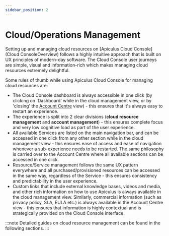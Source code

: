 ```yaml
---
sidebar_position: 2
---
```

# Cloud/Operations Management
Setting up and managing cloud resources on [Apiculus Cloud Console](Cloud ConsoleOverview) follows a highly intuitive approach that is built on UX principles of modern-day software. The Cloud Console user journeys are simple, visual and information-rich which makes managing cloud resources extremely delightful.

Some rules of thumb while using Apiculus Cloud Console for managing cloud resources are:

- The Cloud Console dashboard is always accessible in one click (by clicking on 'Dashboard' while in the cloud management view, or by 'closing' the [Account Centre](/docs/Subscribers/AccountCentre/AboutApiculusAccountCentre) view) - this ensures that it's always easy to restart an experience.
- The experience is split into 2 clear divisions (**cloud resource management** and **account management**) - this ensures complete focus and very low cognitive load as part of the user experience.
- All available Services are listed on the main navigation bar, and can be accessed in one click from any other section while in the cloud management view - this ensures ease of access and ease of navigation whenever a sub-experience needs to be restarted. The same philosophy is carried over to the Account Centre where all available sections can be accessed in one click.
- Resource/Service management follows the same UX pattern everywhere and all purchased/provisioned resources can be accessed in the same way, regardless of the Service - this ensures consistency and predictability in the user experience.
- Custom links that include external knowledge bases, videos and media, and other rich information on how to use Apiculus is always available in the cloud management view. Similarly, commercial information (such as privacy policy, SLA, EULA etc.) is always available in the Account Centre view - this ensures that information is highly contextual and is strategically provided on the Cloud Console interface.

:::note
Detailed guides on cloud resource management can be found in the following sections.
:::
